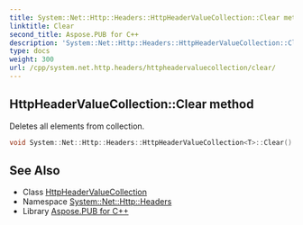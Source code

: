 ```yaml
---
title: System::Net::Http::Headers::HttpHeaderValueCollection::Clear method
linktitle: Clear
second_title: Aspose.PUB for C++
description: 'System::Net::Http::Headers::HttpHeaderValueCollection::Clear method. Deletes all elements from collection in C++.'
type: docs
weight: 300
url: /cpp/system.net.http.headers/httpheadervaluecollection/clear/
---
```

## HttpHeaderValueCollection::Clear method


Deletes all elements from collection.

```cpp
void System::Net::Http::Headers::HttpHeaderValueCollection<T>::Clear() override
```

## See Also

* Class [HttpHeaderValueCollection](../)
* Namespace [System::Net::Http::Headers](../../)
* Library [Aspose.PUB for C++](../../../)
